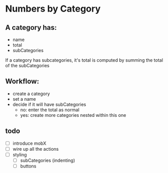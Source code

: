 # Numbers by Category

## A category has:

- name
- total
- subCategories

If a category has subcategories, it's total is computed by summing the total of the subCategories

## Workflow:

- create a category
- set a name
- decide if it will have subCategories
  - no: enter the total as normal
  - yes: create more categories nested within this one

## todo

- [ ] introduce mobX
- [ ] wire up all the actions
- [ ] styling
  - [ ] subCategories (indenting)
  - [ ] buttons
